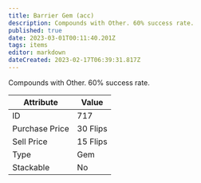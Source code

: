 ```yaml
---
title: Barrier Gem (acc)
description: Compounds with Other. 60% success rate.
published: true
date: 2023-03-01T00:11:40.201Z
tags: items
editor: markdown
dateCreated: 2023-02-17T06:39:31.817Z
---
```


Compounds with Other. 60% success rate.

|Attribute|Value|
|-|-|
|ID|717|
|Purchase Price|30 Flips|
|Sell Price|15 Flips|
|Type|Gem|
|Stackable|No|

